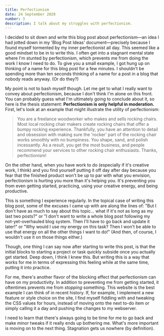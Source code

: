 ```yaml
---
title: Perfectionism
date: 24 September 2020
number: 3
description: I talk about my struggles with perfectionism.
---
```

I decided to sit down and write this blog post about perfectionism—an idea I had jotted down in my 'Blog Post Ideas' document—precisely
because I found myself tormented by my inner perfectionist all day. This seemed like a good mindset to be in to write this.
I often get into a stagnant mental state where I'm stunted by perfectionism, which prevents me from doing the work I know I need to do.
To give you a small example, I got hung up on thinking of a name for this blog post for a few minutes. I shouldn't be spending more than
ten seconds thinking of a name for a post in a blog that nobody reads anyway. (Or do they?)

My point is not to bash myself though. Let me get to what I really want to convey about perfectionism, because I don't
think I'm alone on this front. You can probably guess what I'm ultimately going to conclude about it, so here is the thesis statement:
**Perfectionism is only helpful in moderation.** First, let's look at an example that might illustrate the utility of perfectionism:

> You are a freelance woodworker who makes and sells rocking chairs. Most local rocking chair makers create rocking chairs that offer a bumpy rocking
experience. Thankfully, you have an attention to detail and obsession with making sure the
'rocker' part of the rocking chair works smoothly with no bumpiness. You shape, sand, and polish incessantly. As a result, you get the most business, and people recommend your services to other rocking chair enthusiasts. Thanks, perfectionism!

On the other hand, when you have work to do (especially if it's creative work, I think) and you
find yourself putting it off day after day because you fear that the finished product won't be up to par with what you envision, perfectionism is
hurting you more than it's helping you. It's preventing you from even getting started, practicing, using your creative energy, and
being productive.

This is something I experience regularly. In the topical case of writing this blog post, some of the excuses I came up
with are along the lines of: "But I don't have as much to say about this topic... what if it's not as long as my last two posts?" or
"I don't want to write a whole blog post following my not-yet-overhauled blog system. Then I'll have to go back and update it later!" or
"Why would I use my energy on this task? Then I won't be able to use that energy on all the other things I want to do!" (And then, of course,
I wouldn't use it on those things either.)

Though, one thing I can say now after starting to write this post, is that the initial blocks
to starting a project or task quickly subside once you actually get started. Deep down, I think I knew this. But writing this is a way
that works for me in terms of expressing this feeling while at the same time, putting it into practice.

For me, there's another flavor of the blocking effect that perfectionism can have on my productivity. In addition
to preventing me from getting started, it oftentimes prevents me from *stopping* something. This website is the best example
I can think of in recent history. If, for example, I implement a new feature or style choice on the site, I find myself fiddling
with and tweaking the CSS values for hours, instead of moving onto the next to-do item or simply calling it a day and pushing the changes to
my webserver.

I need to learn that there's always going to be time for me to go back and make minor tweaks if it really ends up
bothering me. What's more important is moving on to the next thing. Stagnation gets us nowhere (by definition).
